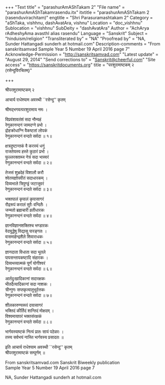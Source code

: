 +++
"Text title" = "parashurAmAShTakam 2"
"File name" = "parashurAmAShTakamrasendu.itx"
itxtitle = "parashurAmAShTakam 2 (rasenduvirachitam)"
engtitle = "Shri Parasuramashtakam 2"
Category = "aShTaka, vishhnu, dashAvatAra, vishnu"
Location = "doc_vishhnu"
Sublocation = "vishhnu"
SubDeity = "dashAvatAra"
Author = "AchArya rAdheshyAma avasthI alias rasendu"
Language = "Sanskrit"
Subject = "hinduism/religion"
"Transliterated by" = "NA"
"Proofread by" = "NA, Sunder Hattangadi sunderh at hotmail.com"
Description-comments = "From sanskritsamvad Sample Year 5 Number 19  April 2016 page 7"
Acknowledge-Permission = "http://sanskritsamvad.com"
"Latest update" = "August 29, 2014"
"Send corrections to" = "Sanskrit@cheerful.com"
"Site access" = "https://sanskritdocuments.org"
title = "परशुरामाष्टकम् २ (रसेन्दुविरचितम्)"

+++
  
 श्रीपरशुरामाष्टकम् २   
  
आचार्य राधेश्याम अवस्थी ``रसेन्दु'' कृतम्  
  
श्रीमद्भगवत्परशुरामाय नमः ।  
  
विप्रवंशावतंशं सदा नौम्यहं  
रेणुकानन्दनं जामदग्ने प्रभो ।  
द्रोहक्रोधाग्नि वैकष्टतां लोपकं  
रेणुकानन्दनं वन्दते सर्वदा ॥ १॥  
  
क्षत्रदुष्टान्तकं वै करस्यं धनुं  
राजतेयस्य हस्ते कुठारं प्रभो ।  
फुल्लरक्ताब्ज नेत्रं सदा भास्वरं  
रेणुकानन्दनं वन्दते सर्वदा ॥ २॥  
  
तेजसं शुभ्रदेहं विशालौ करौ  
श्वेतयज्ञोपवीतं सदाधारकम् ।  
दिव्यभाले त्रिपुण्ड्रं जटाजूवरं   
रेणुकानन्दनं वन्दते सर्वदा ॥ ३॥  
  
भक्तपालं कृपालं कृपासागरं  
रौद्ररूपं करालं सुरैः वन्दितैः ।  
जन्मतो ब्रह्मचारी व्रतीधारकः  
रेणुकानन्दनं वन्दते सर्वदा ॥ ४॥  
  
ज्ञानविज्ञानशक्तिश्च भण्डारकः  
वेदयुद्धेषु विद्यासु पारङ्गतः ।  
वासमाहेन्द्रशैले शिवाराधकः  
रेणुकानन्दनं वन्दते सर्वदा ॥ ५॥  
  
ज्ञानदाता विधाता सदा भूतले  
पापसन्तापकष्टादि संहारकः ।  
दिव्यभव्यात्मकं पूर्णं योगीश्वरं  
रेणुकानन्दनं वन्दते सर्वदा ॥ ६॥  
  
आर्तदुःखादिकानां सदारक्षकः  
भीतदैत्यादिकानां सदा नाशकः ।  
त्रीन्गुणः सप्तकृत्वातुभूर्दत्तकः  
रेणुकानन्दनं वन्दते सर्वदा ॥ ७॥  
  
शीलकारुण्यरूपं दयासागरं  
भक्तिदं कीर्तिदं शान्तिदं मोक्षदम् ।  
विश्वमायापरं भक्तसंरक्षकं  
रेणुकानन्दनं वन्दते सर्वदा ॥ ८॥  
  
भार्गवस्याष्टकं नित्यं प्रातः सायं पठेन्नरः ।  
तस्य सर्वभयं नास्ति भार्गवस्य प्रसादतः ॥  
  
इति आचार्य राधेश्याम अवस्थी ``रसेन्दु'' कृतम्  
श्रीपरशुरामाष्टकं सम्पूर्णम् ॥  
  
  
From sanskritsamvad.com Sanskrit Biweekly publication  
Sample Year 5 Number 19  April 2016 page 7  
  
NA, Sunder Hattangadi sunderh at hotmail.com  
  
